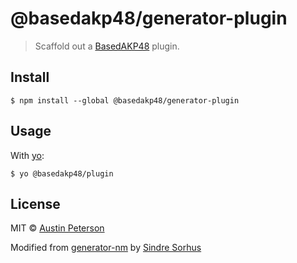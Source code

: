 # @basedakp48/generator-plugin

> Scaffold out a [BasedAKP48](https://github.com/BasedAKP48) plugin.

## Install

```
$ npm install --global @basedakp48/generator-plugin
```


## Usage

With [yo](https://github.com/yeoman/yo):

```
$ yo @basedakp48/plugin
```

## License

MIT © [Austin Peterson](https://blog.akpwebdesign.com)

Modified from [generator-nm](https://github.com/sindresorhus/generator-nm) by [Sindre Sorhus](https://sindresorhus.com)
